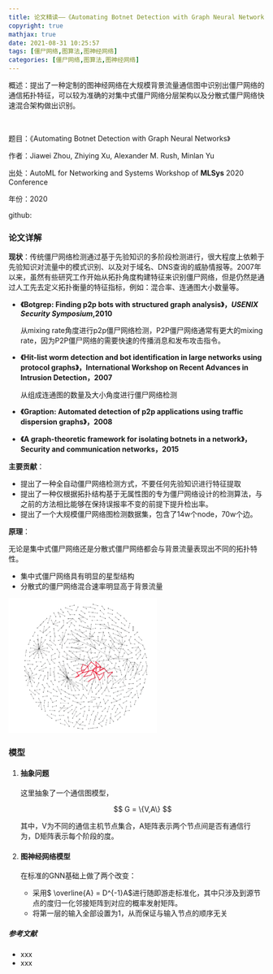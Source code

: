 ```yaml
---
title: 论文精读——《Automating Botnet Detection with Graph Neural Networks》
copyright: true
mathjax: true
date: 2021-08-31 10:25:57
tags: [僵尸网络,图算法,图神经网络]
categories: [僵尸网络,图算法,图神经网络]
---
```


概述：提出了一种定制的图神经网络在大规模背景流量通信图中识别出僵尸网络的通信拓扑特征，可以较为准确的对集中式僵尸网络分层架构以及分散式僵尸网络快速混合架构做出识别。

![]()

<!--more-->

题目：《Automating Botnet Detection with Graph Neural Networks》

作者：Jiawei Zhou, Zhiying Xu, Alexander M. Rush, Minlan Yu

出处：AutoML for Networking and Systems Workshop of **MLSys** 2020 Conference

年份：2020

github:

### 论文详解

**现状**：传统僵尸网络检测通过基于先验知识的多阶段检测进行，很大程度上依赖于先验知识对流量中的模式识别、以及对于域名、DNS查询的威胁情报等。2007年以来，虽然有些研究工作开始从拓扑角度构建特征来识别僵尸网络，但是仍然是通过人工先去定义拓扑衡量的特征指标，例如：混合率、连通图大小数量等。

- **《Botgrep: Finding p2p bots with structured graph analysis》，*USENIX Security Symposium*,2010**

  从mixing rate角度进行p2p僵尸网络检测，P2P僵尸网络通常有更大的mixing rate，因为P2P僵尸网络的需要快速的传播消息和发布攻击指令。

- **《Hit-list worm detection and bot identification in large networks using protocol graphs》，International Workshop on Recent Advances in Intrusion Detection，2007**

  从组成连通图的数量及大小角度进行僵尸网络检测

- **《Graption: Automated detection of p2p applications using traffic dispersion graphs》，2008**

- **《A graph-theoretic framework for isolating botnets in a network》，Security and communication networks，2015**

**主要贡献**：

- 提出了一种全自动僵尸网络检测方式，不要任何先验知识进行特征提取
- 提出了一种仅根据拓扑结构基于无属性图的专为僵尸网络设计的检测算法，与之前的方法相比能够在保持误报率不变的前提下提升检出率。
- 提出了一个大规模僵尸网络图检测数据集，包含了14w个node，70w个边。

**原理**：

无论是集中式僵尸网络还是分散式僵尸网络都会与背景流量表现出不同的拓扑特性。

- 集中式僵尸网络具有明显的星型结构
- 分散式的僵尸网络混合速率明显高于背景流量

<img src="https://raw.githubusercontent.com/AnchoretY/images/master/blog/image.0tgm7jyh6yx.png" alt="image" style="zoom:67%;" />

### 模型

1. #### 抽象问题

   这里抽象了一个通信图模型，

   <center> $$ G = \{V,A\} $$ </center>

   其中，V为不同的通信主机节点集合，A矩阵表示两个节点间是否有通信行为，D矩阵表示每个阶段的度。

2. #### 图神经网络模型

   在标准的GNN基础上做了两个改变：

   - 采用$ \overline{A} = D^{-1}A$进行随即游走标准化，其中只涉及到源节点的度归一化邻接矩阵到对应的概率发射矩阵。
   - 将第一层的输入全部设置为1，从而保证与输入节点的顺序无关





##### 参考文献

- xxx
- xxx